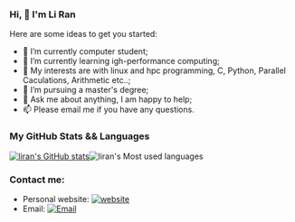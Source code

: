 ### Hi, 👋 I'm Li Ran

<!--
![Metrics](https://metrics.lecoq.io/liranuxx?template=classic&config.timezone=Asia%2FShanghai)

**liranuxx/liranuxx** is a ✨ _special_ ✨ repository because its `README.md` (this file) appears on your GitHub profile.
-->
Here are some ideas to get you started:

- 🔭 I’m currently computer student;
- 🌱 I’m currently learning igh-performance computing;
- 🤔 My interests are with linux and hpc programming, C, Python, Parallel Caculations, Arithmetic etc..;
- 💼 I’m pursuing a master's degree;
- 💬 Ask me about anything, I am happy to help;
- 📫 Please email me if you have any questions.

### My GitHub Stats && Languages

[![liran's GitHub stats](https://github-readme-stats.vercel.app/api?username=liranuxx)](https://github.com/anuraghazra/github-readme-stats)![liran's Most used languages](https://github-readme-stats.vercel.app/api/top-langs/?username=liranuxx&layout=compact&hide_border=true&langs_count=10)


### Contact me:

- Personal website: [![website](https://img.shields.io/badge/-3693F3?style=flat-square&logo=icloud&logoColor=white)](https://liranux.gitee.io/)
- Email: [![Email](https://img.shields.io/badge/-D14836?style=flat-square&logo=gmail&logoColor=white)](mailto:1730421828@qq.com)
